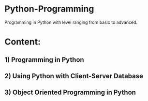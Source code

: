 # Python-Programming
Programming in Python with level ranging from basic to advanced.

# Content:

## 1) Programming in Python
## 2) Using Python with Client-Server Database 
## 3) Object Oriented Programming in Python
